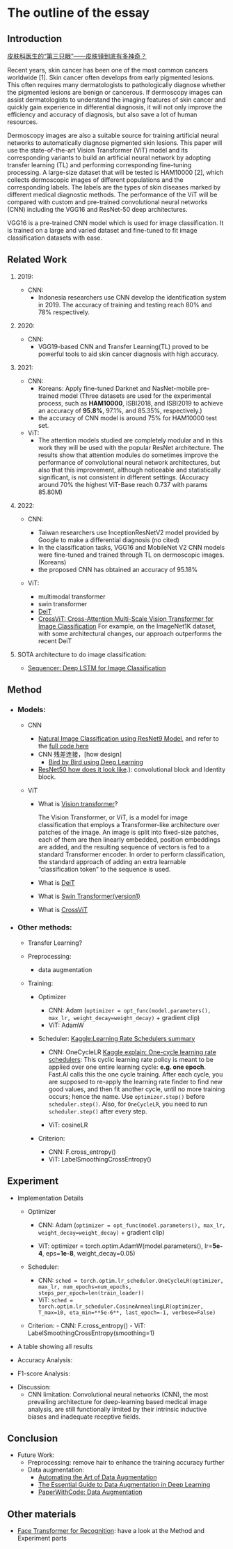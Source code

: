 # The outline of the essay

## Introduction
[皮肤科医生的“第三只眼”——皮肤镜到底有多神奇？](https://www.sohu.com/a/475925479_141656)

Recent years, skin cancer has been one of the most common cancers worldwide [1]. Skin cancer often develops from early pigmented lesions. This often requires many dermatologists to pathologically diagnose whether the pigmented lesions are benign or cancerous. If dermoscopy images can assist dermatologists to understand the imaging features of skin cancer and quickly gain experience in differential diagnosis, it will not only improve the efficiency and accuracy of diagnosis, but also save a lot of human resources. 

Dermoscopy images are also a suitable source for training artificial neural networks to automatically diagnose pigmented skin lesions. This paper will use the state-of-the-art Vision Transformer (ViT) model and its corresponding variants to build an artificial neural network by adopting transfer learning (TL) and performing corresponding fine-tuning processing. A large-size dataset that will be tested is HAM10000 [2], which collects dermoscopic images of different populations and the corresponding labels. The labels are the types of skin diseases marked by different medical diagnostic methods. The performance of the ViT will be compared with custom and pre-trained convolutional neural networks (CNN) including the VGG16 and ResNet-50 deep architectures.

VGG16 is a pre-trained CNN model which is used for image classification. It is trained on a large and varied dataset and fine-tuned to fit image classification datasets with ease.


## Related Work
1. 2019: 
    - CNN: 
        - Indonesia researchers use CNN develop the identification system in 2019. The accuracy of training and testing reach 80% and 78% respectively.
2. 2020: 
    - CNN:
        - VGG19-based CNN and Transfer Learning(TL) proved to be powerful tools to aid skin cancer diagnosis with high accuracy.

3. 2021: 
    - CNN: 
        - Koreans: Apply fine-tuned Darknet and NasNet-mobile pre-trained model (Three datasets are used for the experimental process, such as **HAM10000**, ISBI2018, and ISBI2019 to achieve an accuracy of **95.8%**, 97.1%, and 85.35%, respectively.)
        - the accuracy of CNN model is around 75% for HAM10000 test set. 
    - ViT:
        - The attention models studied are completely modular and in this work they will be used with the popular ResNet architecture. The results show that attention modules do sometimes improve the performance of convolutional neural network architectures, but also that this improvement, although noticeable and statistically significant, is not consistent in different settings. (Accuracy around 70% the highest ViT-Base reach 0.737 with params 85.80M)

4. 2022: 
    - CNN: 
        - Taiwan researchers use InceptionResNetV2 model provided by Google to make a differential diagnosis (no cited)
        - In the classification tasks, VGG16 and MobileNet V2 CNN models were fine-tuned and trained through TL on dermoscopic images. (Koreans)
        - the proposed CNN has obtained an accuracy of 95.18%
    
    - ViT:
        - multimodal transformer
        - swin transformer
        - [DeiT](https://paperswithcode.com/paper/deit-iii-revenge-of-the-vit)
        - [CrossViT: Cross-Attention Multi-Scale Vision Transformer for Image Classification](https://paperswithcode.com/paper/2103-14899) For example, on the ImageNet1K dataset, with some architectural changes, our approach outperforms the recent DeiT

5. SOTA architecture to do image classification:
    - [Sequencer: Deep LSTM for Image Classification](https://paperswithcode.com/paper/sequencer-deep-lstm-for-image-classification)


## Method
- ### Models: 
    - CNN
        - [Natural Image Classification using ResNet9 Model](https://medium.com/swlh/natural-image-classification-using-resnet9-model-6f9dc924cd6d), and refer to the [full code here](https://jovian.ai/rashissharma1701/image-classification-resnet9/v/8?utm_source=embed)
        - CNN 残差连接，[how design]
            - [Bird by Bird using Deep Learning](https://towardsdatascience.com/bird-by-bird-using-deep-learning-4c0fa81365d7)
        - [ResNet50 how does it look like](https://towardsdatascience.com/residual-networks-resnets-cb474c7c834a#:~:text=The%20identity%20block%20is%20the,a%5Bl%2B2%5D).): convolutional block and Identity block.

    - ViT
        - What is [Vision transformer](https://paperswithcode.com/method/vision-transformer)?

            The Vision Transformer, or ViT, is a model for image classification that employs a Transformer-like architecture over patches of the image. An image is split into fixed-size patches, each of them are then linearly embedded, position embeddings are added, and the resulting sequence of vectors is fed to a standard Transformer encoder. In order to perform classification, the standard approach of adding an extra learnable “classification token” to the sequence is used.

        - What is [DeiT](https://paperswithcode.com/paper/deit-iii-revenge-of-the-vit)

        - What is [Swin Transformer(version1)](https://paperswithcode.com/paper/swin-transformer-hierarchical-vision)

        - What is [CrossViT](https://paperswithcode.com/paper/2103-14899)

- ### Other methods:
    - Transfer Learning?
    - Preprocessing:
        - data augmentation

    - Training:
        - Optimizer
            - CNN: Adam (```optimizer = opt_func(model.parameters(), max_lr, weight_decay=weight_decay)``` + gradient clip)
            - ViT: AdamW


        - Scheduler: [Kaggle:Learning Rate Schedulers summary](https://www.kaggle.com/code/snnclsr/learning-rate-schedulers/)
            - CNN: OneCycleLR [Kaggle explain: One-cycle learning rate schedulers](https://www.kaggle.com/code/residentmario/one-cycle-learning-rate-schedulers/notebook): This cyclic learning rate policy is meant to be applied over one entire learning cycle: **e.g. one epoch**. Fast.AI calls this the one cycle training. After each cycle, you are supposed to re-apply the learning rate finder to find new good values, and then fit another cycle, until no more training occurs; hence the name. Use ```optimizer.step()``` before ```scheduler.step()```. Also, for ```OneCycleLR```, you need to run ```scheduler.step()``` after every step.

            - ViT: cosineLR
        
        - Criterion:
            - CNN: F.cross_entropy()
            - ViT: LabelSmoothingCrossEntropy()

         

## Experiment
- Implementation Details 
    - Optimizer
        - CNN: Adam (```optimizer = opt_func(model.parameters(), max_lr, weight_decay=weight_decay)``` + gradient clip)

        - ViT: optimizer = torch.optim.AdamW(model.parameters(), lr=**5e-4**, eps=**1e-8**, weight_decay=0.05)

    - Scheduler:
        - CNN: ```sched = torch.optim.lr_scheduler.OneCycleLR(optimizer, max_lr, num_epochs=num_epochs, steps_per_epoch=len(train_loader))```
        - ViT: ```sched = torch.optim.lr_scheduler.CosineAnnealingLR(optimizer, T_max=10, eta_min=**5e-6**, last_epoch=-1, verbose=False)```

    - Criterion:
            - CNN: F.cross_entropy()
            - ViT: LabelSmoothingCrossEntropy(smoothing=1)
    

- A table showing all results

- Accuracy Analysis:

- F1-score Analysis:

<!-- - CNN Analysis:
    - experiment results (metric): Accuracy, Precision, Recall, F1-score

- ViT Analysis:
    - experiment results (metric): Accuracy, Precision, Recall, F1-score

- Fined Tuned ViT Analysis:
    - Compare different loss function (timm.loss.LabelSmoothingCrossEntropy vs nn.CrossEntropyLoss)
    - Compare different optimizer (torch.optim.SGD vs torch.optim.Adam)
    - Compare different regularization (dropout vs L2/weight decay vs L1) -->

- Discussion:
    - CNN limitation: Convolutional neural networks (CNN), the most prevailing architecture for deep-learning based medical image analysis, are still functionally limited by their intrinsic inductive biases and inadequate receptive fields.


## Conclusion 
- Future Work:
    - Preprocessing: remove hair to enhance the training accuracy further
    - Data augmentation: 
        - [Automating the Art of Data Augmentation](https://hazyresearch.stanford.edu/blog/2020-02-26-data-augmentation-part4)
        - [The Essential Guide to Data Augmentation in Deep Learning](https://www.v7labs.com/blog/data-augmentation-guide)
        - [PaperWithCode: Data Augmentation](https://paperswithcode.com/task/data-augmentation)
    
## Other materials
- [Face Transformer for Recognition](https://arxiv.org/pdf/2103.14803.pdf): have a look at the Method and Experiment parts

